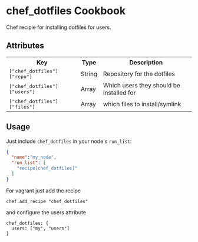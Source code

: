 chef_dotfiles Cookbook
======================

Chef recipie for installing dotfiles for users.

Attributes
----------
<table>
  <tr>
    <th>Key</th>
    <th>Type</th>
    <th>Description</th>
  </tr>
  <tr>
    <td><tt>["chef_dotfiles"]["repo"]</tt></td>
    <td>String</td>
    <td>Repository for the dotfiles</td>
  </tr>
  <tr>
    <td><tt>["chef_dotfiles"]["users"]</tt></td>
    <td>Array</tt>
    <td>Which users they should be installed for</td>
  </tr>
  <tr>
    <td><tt>["chef_dotfiles"]["files"]</tt></td>
    <td>Array</td>
    <td>which files to install/symlink</td>
  </tr>
</table>

Usage
-----
Just include `chef_dotfiles` in your node's `run_list`:

```json
{
  "name":"my_node",
  "run_list": [
    "recipe[chef_dotfiles]"
  ]
}
```

For vagrant just add the recipe
```
chef.add_recipe "chef_dotfiles"
```

and configure the users attribute
```
chef_dotfiles: {
  users: ["my", "users"]
}
```
